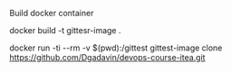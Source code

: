 Build docker container

docker build -t gittesr-image .


docker run -ti --rm -v $(pwd):/gittest gittest-image clone https://github.com/Dgadavin/devops-course-itea.git


